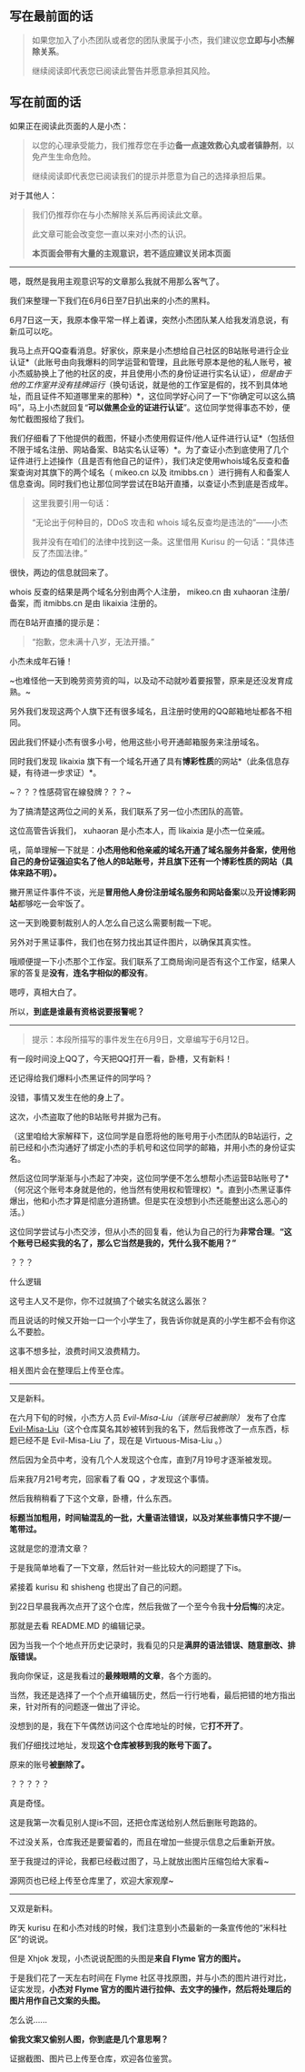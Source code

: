 ## 写在最前面的话

> 如果您加入了小杰团队或者您的团队隶属于小杰，我们建议您**立即与小杰解除关系**。
>
> 继续阅读即代表您已阅读此警告并愿意承担其风险。

## 写在前面的话

如果正在阅读此页面的人是小杰：

> 以您的心理承受能力，我们推荐您在手边**备一点速效救心丸或者镇静剂**，以免产生生命危险。
> 
> 继续阅读即代表您已阅读我们的提示并愿意为自己的选择承担后果。

对于其他人：

> 我们仍推荐你在与小杰解除关系后再阅读此文章。
> 
> 此文章可能会改变您一直以来对小杰的认识。
>
> **本页面会带有大量的主观意识，若不适应建议关闭本页面**

---

嗯，既然是我用主观意识写的文章那么我就不用那么客气了。

我们来整理一下我们在6月6日至7日扒出来的小杰的黑料。

6月7日这一天，我原本像平常一样上着课，突然小杰团队某人给我发消息说，有新瓜可以吃。

我马上点开QQ查看消息。好家伙，原来是小杰想给自己社区的B站账号进行企业认证*（此账号由向我爆料的同学运营和管理，且此账号原本是他的私人账号，被小杰威胁换上了他的社区的皮，并且使用小杰的身份证进行实名认证）*，但是由于他的工作室并没有挂牌运行*（换句话说，就是他的工作室是假的，找不到具体地址，而且证件不知道哪里来的那种）*，这位同学好心问了一下“你确定可以这么搞吗”，马上小杰就回复“**可以做黑企业的证进行认证**”。这位同学觉得事态不妙，便匆忙截图报给了我们。

我们仔细看了下他提供的截图，怀疑小杰使用假证件/他人证件进行认证*（包括但不限于域名注册、网站备案、B站实名认证等）*。为了查证小杰到底使用了几个证件进行上述操作（且是否有他自己的证件），我们决定使用whois域名反查和备案查询对其旗下的两个域名（ mikeo.cn 以及 itmibbs.cn ）进行拥有人和备案人信息查询。同时我们也让那位同学尝试在B站开直播，以查证小杰到底是否成年。

> 这里我要引用一句话：
> 
> “无论出于何种目的，DDoS 攻击和 whois 域名反查均是违法的”——小杰
> 
> 我并没有在咱们的法律中找到这一条。这里借用 Kurisu 的一句话：“具体违反了杰国法律。”

很快，两边的信息就回来了。

whois 反查的结果是两个域名分别由两个人注册， mikeo.cn 由 xuhaoran 注册/备案，而 itmibbs.cn 是由 likaixia 注册的。

而在B站开直播的提示是：

> “抱歉，您未满十八岁，无法开播。”

小杰未成年石锤！

~也难怪他一天到晚劳资劳资的叫，以及动不动就吵着要报警，原来是还没发育成熟。~

另外我们发现这两个人旗下还有很多域名，且注册时使用的QQ邮箱地址都各不相同。

因此我们怀疑小杰有很多小号，他用这些小号开通邮箱服务来注册域名。

同时我们发现 likaixia 旗下有一个域名开通了具有**博彩性质**的网站*（此条信息存疑，有待进一步求证）*。

~？？？性感荷官在線發牌？？？~

为了搞清楚这两位之间的关系，我们联系了另一位小杰团队的高管。

这位高管告诉我们， xuhaoran 是小杰本人，而 likaixia 是小杰一位亲戚。

吼，简单理解一下就是：**小杰用他和他亲戚的域名开通了域名服务并备案，使用他自己的身份证强迫实名了他人的B站账号，并且旗下还有一个博彩性质的网站（具体来路不明）。**

撇开黑证件事件不谈，光是**冒用他人身份注册域名服务和网站备案**以及**开设博彩网站**都够吃一会牢饭了。

这一天到晚要制裁别人的人怎么自己这么需要制裁一下呢。

另外对于黑证事件，我们也在努力找出其证件图片，以确保其真实性。

哦顺便提一下小杰那个工作室。我们联系了工商局询问是否有这个工作室，结果人家的答复是**没有**，**连名字相似的都没有**。

嗯哼，真相大白了。

所以，**到底是谁最有资格说要报警呢？**

---

> 提示：本段所描写的事件发生在6月9日，文章编写于6月12日。

有一段时间没上QQ了，今天把QQ打开一看，卧槽，又有新料！

还记得给我们爆料小杰黑证件的同学吗？

没错，事情又发生在他的身上了。

这次，小杰盗取了他的B站账号并据为己有。

（这里咱给大家解释下，这位同学是自愿将他的账号用于小杰团队的B站运行，之前已经和小杰沟通好了绑定小杰的手机号和这位同学的邮箱，并用小杰的身份证实名。

然后这位同学渐渐与小杰起了冲突，这位同学便不怎么想帮小杰运营B站账号了*（何况这个账号本身就是他的，他当然有使用权和管理权）*。直到小杰黑证事件爆出，他和小杰才算是彻底分道扬镳。但是实在没想到小杰还能整出这么恶心的活。）

这位同学尝试与小杰交涉，但从小杰的回复看，他认为自己的行为**非常合理**。**“这个账号已经实我的名了，那么它当然是我的，凭什么我不能用？”**

？？？

什么逻辑

这号主人又不是你，你不过就搞了个破实名就这么嚣张？

而且说话的时候又开始一口一个小学生了，我告诉你就是真的小学生都不会有你这么不要脸。

这事不想多扯，浪费时间又浪费精力。

相关图片会在整理后上传至仓库。

------

又是新料。

在六月下旬的时候，小杰方人员 *Evil-Misa-Liu（该账号已被删除）* 发布了仓库 [Evil-Misa-Liu](https://github.com/MisaLiu/Virtuous-Misa-Liu)（这个仓库莫名其妙被转到我的名下，然后我修改了一点东西，标题已经不是 Evil-Misa-Liu 了，现在是 Virtuous-Misa-Liu 。）

然后因为全员中考，没有几个人发现这个仓库，直到7月19号才逐渐被发现。

后来我7月21号考完，回家看了看 QQ ，才发现这个事情。

然后我稍稍看了下这个文章，卧槽，什么东西。

**标题当加粗用，时间轴混乱的一批，大量语法错误，以及对某些事情只字不提/一笔带过。**

这就是您的澄清文章？

于是我简单地看了一下文章，然后针对一些比较大的问题提了下is。

紧接着 kurisu 和 shisheng 也提出了自己的问题。

到22日早晨我再次点开了这个仓库，然后我做了一个至今令我**十分后悔**的决定。

那就是去看 README.MD 的编辑记录。

因为当我一个个地点开历史记录时，我看见的只是**满屏的语法错误、随意删改、排版错误。**

我向你保证，这是我看过的**最辣眼睛的文章**，各个方面的。

当然，我还是选择了一个个点开编辑历史，然后一行行地看，最后把错的地方指出来，针对所有的问题逐一做出了评论。

没想到的是，我在下午偶然访问这个仓库地址的时候，它**打不开了**。

我们仔细找过地址，发现**这个仓库被移到我的账号下面了。**

原来的账号**被删除了。**

？？？？？

真是奇怪。

这是我第一次看见别人提is不回，还把仓库送给别人然后删账号跑路的。

不过没关系，仓库我还是要留着的，而且在增加一些提示信息之后重新开放。

至于我提过的评论，我都已经截过图了，马上就放出图片压缩包给大家看~

源网页也已经上传至仓库里了，欢迎大家观摩~

------

又双是新料。

昨天 kurisu 在和小杰对线的时候，我们注意到小杰最新的一条宣传他的“米科社区”的说说。

但是 Xhjok 发现，小杰说说配图的头图是**来自 Flyme 官方的图片。**

于是我们花了一天左右时间在 Flyme 社区寻找原图，并与小杰的图片进行对比，证实发现，**小杰对 Flyme 官方的图片进行拉伸、去文字的操作，然后将处理后的图片用作自己文案的头图。**

怎么说......

**偷我文案又偷别人图，你到底是几个意思啊？**

证据截图、图片已上传至仓库，欢迎各位鉴赏。
